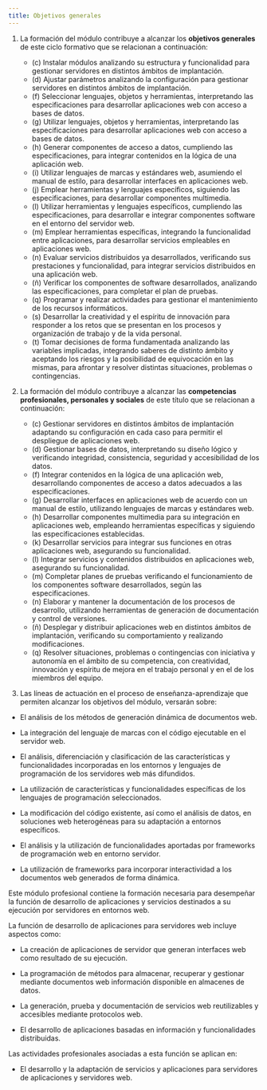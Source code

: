 ```yaml
---
title: Objetivos generales
---
```


1. La formación del módulo contribuye a alcanzar los **objetivos generales** de
   este ciclo formativo que se relacionan a continuación:

   - (c) Instalar módulos analizando su estructura y funcionalidad para
     gestionar servidores en distintos ámbitos de implantación.
   - (d) Ajustar parámetros analizando la configuración para gestionar
     servidores en distintos ámbitos de implantación.
   - (f) Seleccionar lenguajes, objetos y herramientas, interpretando las
     especificaciones para desarrollar aplicaciones web con acceso a bases de
     datos.
   - (g) Utilizar lenguajes, objetos y herramientas, interpretando las
     especificaciones para desarrollar aplicaciones web con acceso a bases de
     datos.
   - (h) Generar componentes de acceso a datos, cumpliendo las
     especificaciones, para integrar contenidos en la lógica de una aplicación
     web.
   - (i) Utilizar lenguajes de marcas y estándares web, asumiendo el manual de
     estilo, para desarrollar interfaces en aplicaciones web.
   - (j) Emplear herramientas y lenguajes específicos, siguiendo las
     especificaciones, para desarrollar componentes multimedia.
   - (l) Utilizar herramientas y lenguajes específicos, cumpliendo las
     especificaciones, para desarrollar e integrar componentes software en el
     entorno del servidor web.
   - (m) Emplear herramientas específicas, integrando la funcionalidad entre
     aplicaciones, para desarrollar servicios empleables en aplicaciones web.
   - (n) Evaluar servicios distribuidos ya desarrollados, verificando sus
     prestaciones y funcionalidad, para integrar servicios distribuidos en una
     aplicación web.
   - (ñ) Verificar los componentes de software desarrollados, analizando las
     especificaciones, para completar el plan de pruebas.
   - (q) Programar y realizar actividades para gestionar el mantenimiento de
     los recursos informáticos.
   - (s) Desarrollar la creatividad y el espíritu de innovación para responder
     a los retos que se presentan en los procesos y organización de trabajo y
     de la vida personal.
   - (t) Tomar decisiones de forma fundamentada analizando las variables
     implicadas, integrando saberes de distinto ámbito y aceptando los riesgos
     y la posibilidad de equivocación en las mismas, para afrontar y resolver
     distintas situaciones, problemas o contingencias.

2. La formación del módulo contribuye a alcanzar las **competencias
   profesionales, personales y sociales** de este título que se relacionan a
   continuación:

   - (c) Gestionar servidores en distintos ámbitos de implantación adaptando su
     configuración en cada caso para permitir el despliegue de aplicaciones
     web.
   - (d) Gestionar bases de datos, interpretando su diseño lógico y verificando
     integridad, consistencia, seguridad y accesibilidad de los datos.
   - (f) Integrar contenidos en la lógica de una aplicación web, desarrollando
     componentes de acceso a datos adecuados a las especificaciones.
   - (g) Desarrollar interfaces en aplicaciones web de acuerdo con un manual de
     estilo, utilizando lenguajes de marcas y estándares web.
   - (h) Desarrollar componentes multimedia para su integración en aplicaciones
     web, empleando herramientas específicas y siguiendo las especificaciones
     establecidas.
   - (k) Desarrollar servicios para integrar sus funciones en otras
     aplicaciones web, asegurando su funcionalidad.
   - (l) Integrar servicios y contenidos distribuidos en aplicaciones web,
     asegurando su funcionalidad.
   - (m) Completar planes de pruebas verificando el funcionamiento de los
     componentes software desarrollados, según las especificaciones.
   - (n) Elaborar y mantener la documentación de los procesos de desarrollo,
     utilizando herramientas de generación de documentación y control de
     versiones.
   - (ñ) Desplegar y distribuir aplicaciones web en distintos ámbitos de
     implantación, verificando su comportamiento y realizando modificaciones.
   - (q) Resolver situaciones, problemas o contingencias con iniciativa y
     autonomía en el ámbito de su competencia, con creatividad, innovación y
     espíritu de mejora en el trabajo personal y en el de los miembros del
     equipo.

3. Las líneas de actuación en el proceso de enseñanza-aprendizaje que permiten
   alcanzar los objetivos del módulo, versarán sobre:

  - El análisis de los métodos de generación dinámica de documentos web.

  - La integración del lenguaje de marcas con el código ejecutable en el
    servidor web.

  - El análisis, diferenciación y clasificación de las características y
    funcionalidades incorporadas en los entornos y lenguajes de programación de
    los servidores web más difundidos.

  - La utilización de características y funcionalidades específicas de los
    lenguajes de programación seleccionados.

  - La modificación del código existente, así como el análisis de datos, en
    soluciones web heterogéneas para su adaptación a entornos específicos.

  - El análisis y la utilización de funcionalidades aportadas por frameworks de
    programación web en entorno servidor.

  - La utilización de frameworks para incorporar interactividad a los
    documentos web generados de forma dinámica.

Este módulo profesional contiene la formación necesaria para desempeñar la
función de desarrollo de aplicaciones y servicios destinados a su ejecución por
servidores en entornos web.

La función de desarrollo de aplicaciones para servidores web incluye aspectos
como:

- La creación de aplicaciones de servidor que generan interfaces web como
  resultado de su ejecución.

- La programación de métodos para almacenar, recuperar y gestionar mediante
  documentos web información disponible en almacenes de datos.

- La generación, prueba y documentación de servicios web reutilizables y
  accesibles mediante protocolos web.

- El desarrollo de aplicaciones basadas en información y funcionalidades
  distribuidas.

Las actividades profesionales asociadas a esta función se aplican en:

- El desarrollo y la adaptación de servicios y aplicaciones para servidores de
  aplicaciones y servidores web.
